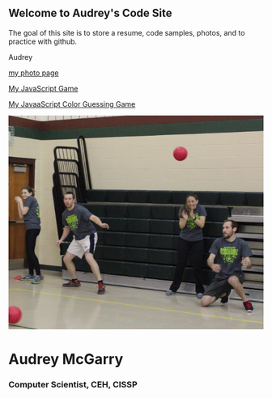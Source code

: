 ## Welcome to Audrey's Code Site
The goal of this site is to store a resume, code samples, photos, and to practice with github.

Audrey


[my photo page](pictures.md)



[My JavaScript Game](part4new.html)

[My JavaaScript Color Guessing Game](part2.html)



![dodgeball](dodgeball2.jpg)

# Audrey McGarry
### Computer Scientist, CEH, CISSP
